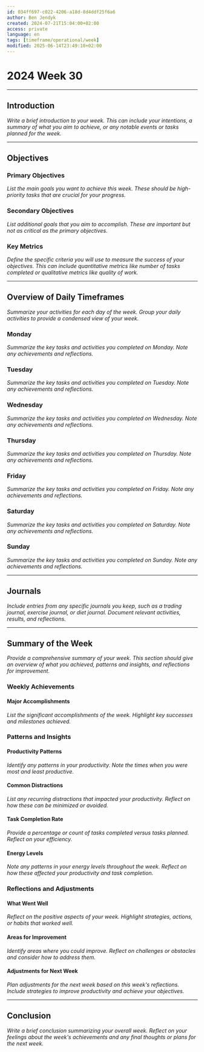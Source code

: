 ```yaml
---
id: 034ff697-c022-4206-a18d-8d4ddf25f6a6
author: Ben Jendyk
created: 2024-07-21T15:04:00+02:00
access: private
language: en
tags: [timeframe/operational/week]
modified: 2025-06-14T23:49:10+02:00
---
```


# 2024 Week 30

---

## Introduction

*Write a brief introduction to your week. This can include your intentions, a summary of what you aim to achieve, or any notable events or tasks planned for the week.*

---

## Objectives

### Primary Objectives

*List the main goals you want to achieve this week. These should be high-priority tasks that are crucial for your progress.*

### Secondary Objectives

*List additional goals that you aim to accomplish. These are important but not as critical as the primary objectives.*

### Key Metrics

*Define the specific criteria you will use to measure the success of your objectives. This can include quantitative metrics like number of tasks completed or qualitative metrics like quality of work.*

---

## Overview of Daily Timeframes

*Summarize your activities for each day of the week. Group your daily activities to provide a condensed view of your week.*

### Monday

*Summarize the key tasks and activities you completed on Monday. Note any achievements and reflections.*

### Tuesday

*Summarize the key tasks and activities you completed on Tuesday. Note any achievements and reflections.*

### Wednesday

*Summarize the key tasks and activities you completed on Wednesday. Note any achievements and reflections.*

### Thursday

*Summarize the key tasks and activities you completed on Thursday. Note any achievements and reflections.*

### Friday

*Summarize the key tasks and activities you completed on Friday. Note any achievements and reflections.*

### Saturday

*Summarize the key tasks and activities you completed on Saturday. Note any achievements and reflections.*

### Sunday

*Summarize the key tasks and activities you completed on Sunday. Note any achievements and reflections.*

---

## Journals

*Include entries from any specific journals you keep, such as a trading journal, exercise journal, or diet journal. Document relevant activities, results, and reflections.*

---

## Summary of the Week

*Provide a comprehensive summary of your week. This section should give an overview of what you achieved, patterns and insights, and reflections for improvement.*

### Weekly Achievements

#### Major Accomplishments

*List the significant accomplishments of the week. Highlight key successes and milestones achieved.*

### Patterns and Insights

#### Productivity Patterns

*Identify any patterns in your productivity. Note the times when you were most and least productive.*

#### Common Distractions

*List any recurring distractions that impacted your productivity. Reflect on how these can be minimized or avoided.*

#### Task Completion Rate

*Provide a percentage or count of tasks completed versus tasks planned. Reflect on your efficiency.*

#### Energy Levels

*Note any patterns in your energy levels throughout the week. Reflect on how these affected your productivity and task completion.*

### Reflections and Adjustments

#### What Went Well

*Reflect on the positive aspects of your week. Highlight strategies, actions, or habits that worked well.*

#### Areas for Improvement

*Identify areas where you could improve. Reflect on challenges or obstacles and consider how to address them.*

#### Adjustments for Next Week

*Plan adjustments for the next week based on this week's reflections. Include strategies to improve productivity and achieve your objectives.*

---

## Conclusion

*Write a brief conclusion summarizing your overall week. Reflect on your feelings about the week's achievements and any final thoughts or plans for the next week.*
